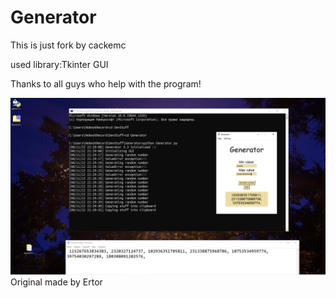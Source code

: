 # Generator
This is just fork by cackemc 

used library:Tkinter GUI

Thanks to all guys who help with the program!

![Program screenshot](Screenshot.png)
Original made by Ertor
